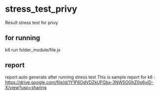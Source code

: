 # stress_test_privy
Result stress test for privy

## for running
k6 run folder_module/file.js

## report
report auto generate after running stress test
This is sample report for k6 :
https://drive.google.com/file/d/1Y1F6OdVDZkUFGbx-3NW5OGhZ0p6vjD-X/view?usp=sharing